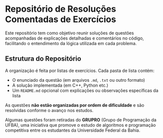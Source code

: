 # Repositório de Resoluções Comentadas de Exercícios

Este repositório tem como objetivo reunir soluções de questões acompanhadas de explicações detalhadas e comentários no código, facilitando o entendimento da lógica utilizada em cada problema.

## Estrutura do Repositório

A organização é feita por listas de exercícios. Cada pasta de lista contém:

- O enunciado da questão (em arquivos `.md`, `.txt` ou outro formato)
- A solução implementada (em C++, Python etc.)
- Um `README.md` opcional com explicações ou observações específicas da lista

As questões **não estão organizadas por ordem de dificuldade** e são resolvidas conforme o avanço nos estudos.

Algumas questões foram retiradas do **GRUPRO** (Grupo de Programação da UFBA), uma iniciativa que promove o estudo de algoritmos e programação competitiva entre os estudantes da Universidade Federal da Bahia.
